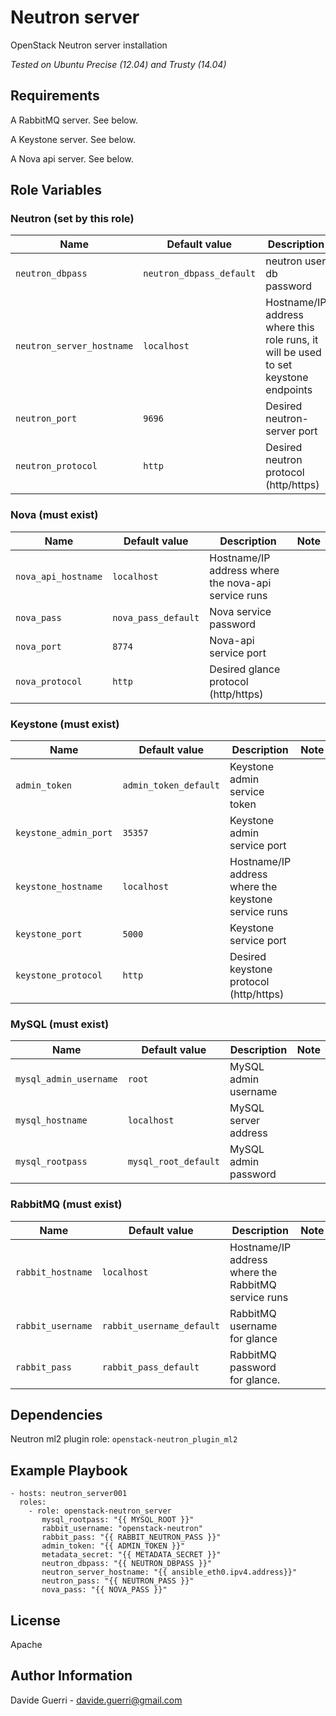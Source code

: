 Neutron server
=========

OpenStack Neutron server installation

_Tested on Ubuntu Precise (12.04) and Trusty (14.04)_

Requirements
------------

A RabbitMQ server. See below.

A Keystone server. See below.

A Nova api server. See below.

Role Variables
--------------

### Neutron (set by this role)

| Name | Default value | Description | Note |
|---  |---  |---  |--- |
| `neutron_dbpass` | `neutron_dbpass_default` | neutron user db password ||
| `neutron_server_hostname` | `localhost` | Hostname/IP address where this role runs, it will be used to set keystone endpoints  ||
| `neutron_port` | `9696` | Desired neutron-server port ||
| `neutron_protocol` | `http` | Desired neutron protocol (http/https) | WiP, do not use. |


### Nova (must exist)

| Name | Default value | Description | Note |
|---  |---  |---  |--- |
| `nova_api_hostname` | `localhost` | Hostname/IP address where the nova-api service runs ||
| `nova_pass` | `nova_pass_default` | Nova service password ||
| `nova_port` | `8774` | Nova-api service port ||
| `nova_protocol` | `http` | Desired glance protocol (http/https) ||


### Keystone (must exist)

| Name | Default value | Description | Note |
|---  |---  |---  |--- |
| `admin_token` | `admin_token_default` | Keystone admin service token ||
| `keystone_admin_port` | `35357` | Keystone admin service port ||
| `keystone_hostname` | `localhost` | Hostname/IP address where the keystone service runs ||
| `keystone_port` | `5000` | Keystone service port ||
| `keystone_protocol` | `http` | Desired keystone protocol (http/https) ||


### MySQL (must exist)

| Name | Default value | Description | Note |
|---  |---  |---  |--- |
| `mysql_admin_username` | `root` | MySQL admin username ||
| `mysql_hostname` | `localhost` | MySQL server address ||
| `mysql_rootpass` | `mysql_root_default` | MySQL admin password ||


### RabbitMQ (must exist)

| Name | Default value | Description | Note |
|---  |---  |---  |--- |
| `rabbit_hostname` | `localhost` | Hostname/IP address where the RabbitMQ service runs ||
| `rabbit_username` | `rabbit_username_default` | RabbitMQ username for glance ||
| `rabbit_pass` | `rabbit_pass_default` | RabbitMQ password for glance. ||


Dependencies
------------

Neutron ml2 plugin role: `openstack-neutron_plugin_ml2`

Example Playbook
----------------

    - hosts: neutron_server001
      roles:
        - role: openstack-neutron_server
           mysql_rootpass: "{{ MYSQL_ROOT }}"
           rabbit_username: "openstack-neutron"
           rabbit_pass: "{{ RABBIT_NEUTRON_PASS }}"
           admin_token: "{{ ADMIN_TOKEN }}"
           metadata_secret: "{{ METADATA_SECRET }}"
           neutron_dbpass: "{{ NEUTRON_DBPASS }}"
           neutron_server_hostname: "{{ ansible_eth0.ipv4.address}}"
           neutron_pass: "{{ NEUTRON_PASS }}"
           nova_pass: "{{ NOVA_PASS }}"

License
-------

Apache

Author Information
------------------

Davide Guerri - davide.guerri@gmail.com

